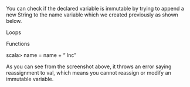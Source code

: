 
You can check if the declared variable is immutable by trying to append a new String to the name variable which we created previously as shown below.
 
Loops

Functions


scala> name = name + “ Inc”

 

As you can see from the screenshot above, it throws an error saying reassignment to val, which means you cannot reassign or modify an immutable variable.

